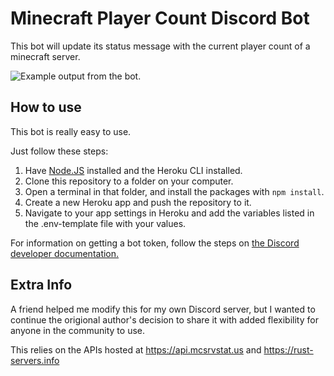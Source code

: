 # Minecraft Player Count Discord Bot

This bot will update its status message with the current player count of a minecraft server.

![Example output from the bot.](https://i.imgur.com/a/JWIZprk.png)

## How to use

This bot is really easy to use.

Just follow these steps:
1. Have [Node.JS](https://nodejs.org) installed and the Heroku CLI installed.
2. Clone this repository to a folder on your computer.
3. Open a terminal in that folder, and install the packages with `npm install`.
4. Create a new Heroku app and push the repository to it.
5. Navigate to your app settings in Heroku and add the variables listed in the .env-template file with your values.

For information on getting a bot token, follow the steps on [the Discord developer documentation.](https://discordapp.com/developers/docs/intro)

## Extra Info

A friend helped me modify this for my own Discord server, but I wanted to continue the origional author's decision to share it with added flexibility for anyone in the community to use.

This relies on the APIs hosted at https://api.mcsrvstat.us and https://rust-servers.info
